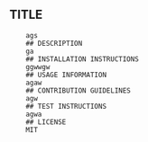 ## TITLE
        ags
        ## DESCRIPTION 
        ga
        ## INSTALLATION INSTRUCTIONS 
        ggwwgw
        ## USAGE INFORMATION 
        agaw
        ## CONTRIBUTION GUIDELINES 
        agw
        ## TEST INSTRUCTIONS
        agwa
        ## LICENSE
        MIT